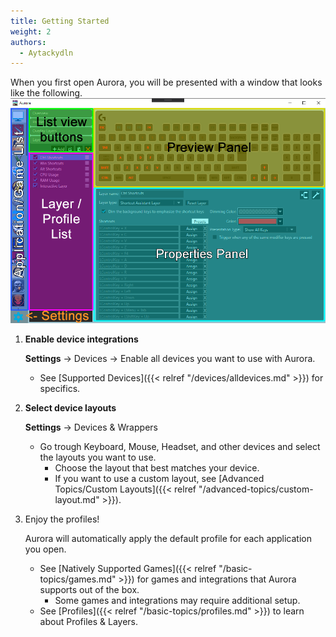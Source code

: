 ```yaml
---
title: Getting Started
weight: 2
authors:
  - Aytackydln
---
```


When you first open Aurora, you will be presented with a window that looks like the following.
![Annotated picture of the main Aurora UI](img/docs/overview.png)

1. **Enable device integrations**

    **Settings** -> Devices -> Enable all devices you want to use with Aurora.
    - See [Supported Devices]({{< relref "/devices/alldevices.md" >}}) for specifics.

2. **Select device layouts**

    **Settings** -> Devices & Wrappers
    - Go trough Keyboard, Mouse, Headset, and other devices and select the layouts you want to use.
      - Choose the layout that best matches your device.
      - If you want to use a custom layout, see [Advanced Topics/Custom Layouts]({{< relref "/advanced-topics/custom-layout.md" >}}).

3. Enjoy the profiles!

    Aurora will automatically apply the default profile for each application you open.
    - See [Natively Supported Games]({{< relref "/basic-topics/games.md" >}}) for games and integrations that Aurora supports out of the box.
      - Some games and integrations may require additional setup.
    - See [Profiles]({{< relref "/basic-topics/profiles.md" >}}) to learn about Profiles & Layers.